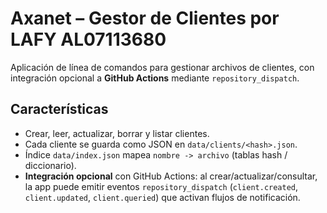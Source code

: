 # Axanet – Gestor de Clientes  por LAFY AL07113680

Aplicación de línea de comandos para gestionar archivos de clientes, con integración opcional a **GitHub Actions** mediante `repository_dispatch`.

## Características

- Crear, leer, actualizar, borrar y listar clientes.
- Cada cliente se guarda como JSON en `data/clients/<hash>.json`.
- Índice `data/index.json` mapea `nombre -> archivo` (tablas hash / diccionario).
- **Integración opcional** con GitHub Actions: al crear/actualizar/consultar, la app puede emitir eventos `repository_dispatch` (`client.created`, `client.updated`, `client.queried`) que activan flujos de notificación.
